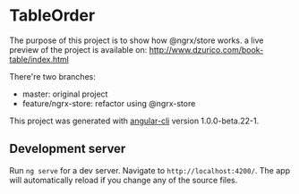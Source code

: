 # TableOrder
The purpose of this project is to show how @ngrx/store works.
a live preview of the project is available on: http://www.dzurico.com/book-table/index.html

There're two branches:
- master: original project
- feature/ngrx-store: refactor using @ngrx-store

This project was generated with [angular-cli](https://github.com/angular/angular-cli) version 1.0.0-beta.22-1.

## Development server
Run `ng serve` for a dev server. Navigate to `http://localhost:4200/`. The app will automatically reload if you change any of the source files.

